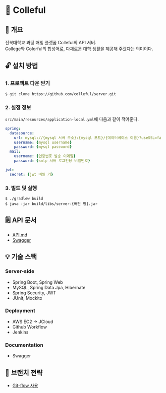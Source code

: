 # 🌈 Colleful

## 🌻 개요

전북대학교 과팅 매칭 플랫폼 Colleful의 API 서버.  
College와 Colorful의 합성어로, 다채로운 대학 생활을 제공해 주겠다는 의미이다.

## 🔓 설치 방법

### 1. 프로젝트 다운 받기
```
$ git clone https://github.com/colleful/server.git
```

### 2. 설정 정보
`src/main/resources/application-local.yml`에 다음과 같이 적어준다.

```yml
spring:
  datasource:
    url: mysql://{mysql 서버 주소}:{mysql 포트}/{데이터베이스 이름}?useSSL=false&characterEncoding=UTF-8&serverTimezone=UTC
    username: {mysql username}
    password: {mysql password}
  mail:
    username: {인증번호 발송 이메일}
    password: {smtp 서버 로그인용 비밀번호}

jwt:
  secret: {jwt 비밀 키}
```

### 3. 빌드 및 실행
```
$ ./gradlew build
$ java -jar build/libs/server-{버전 명}.jar
```

## 🗒 API 문서

* [API.md](/API.md)
* [Swagger](http://203.254.143.247:8080/swagger-ui.html)

## 💡 기술 스택

### Server-side
- Spring Boot, Spring Web
- MySQL, Spring Data Jpa, Hibernate
- Spring Security, JWT
- JUnit, Mockito

### Deployment
- AWS EC2 -> JCloud
- Github Workflow
- Jenkins

### Documentation
- Swagger

## 🌴 브랜치 전략

* [Git-flow 사용](https://github.com/voiciphil/gitflow-tutorial)
